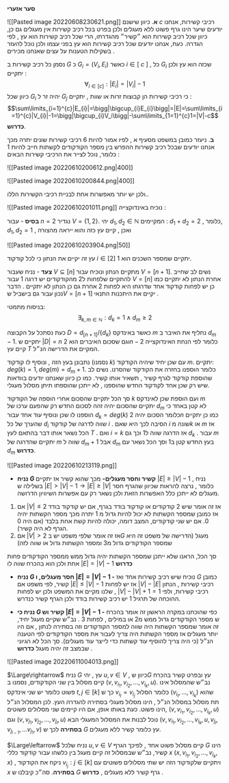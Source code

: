 __סער אזערי__ 

![[Pasted image 20220608230621.png]]
 __א__.
 כיוון שישנם $c$ רכיבי קשירות, אנחנו יודעים שיער הינו גרף פשוט ללא מעגלים ולכן בפרט בכל רכיב קשירות אין מעגלים גם כן, כיוון שכל רכיב קשירות הוא ״קשיר״ מהגדרתו, הרי שכל רכיב קשירות הוא עץ , לפי הגדרה.
כעת, אנחנו יודעים שכל רכיב קשירות הוא עץ בפני עצמו ולכן נוכל להעזר בשקילות הטענות על עצים שאנחנו מכירים .

נסמן כל רכיב קשירות ב $G$ כ $G_{i}=(V_{i},E_{i})$ כאשר $i\in{[\ c\ ]}$  , כל $G_{i}$ שכזה הוא עץ ולכן יתקיים : 
$$\forall_{i\in{[c]}}:|E_{i}|=|V_{i}|-1$$
כיוון שכל $G_{i}$ יהיה זר ל $G_{j}$ כי רכיבי קשירות הן קבוצות זרות או שוות , יתקיים : 
$$\sum\limits_{i=1}^{c}|E_{i}|=\bigg|\bigcup_{i}E_{i}\bigg|=|E|=\sum\limits_{i=1}^{c}|V_{i}|-1=\bigg|\bigcup_{i}V_i\bigg|-\sum\limits_{1=1}^{c}1=|V|-c$$
__כדרוש__. 

__ב__.
ניעזר כמובן במשפט מסעיף א , לפיו אמור להיות $6$ רכיבי קשירות שונים יתרה מכך אנחנו יודעים שבכל רכיב קשירות ההפרש בין מספר הקודקודים לקשתות חייב להיות $1$ כלומר, נוכל לצייר את הרכיבי קשירות הבאים : 

![[Pasted image 20220610200612.png|400]]

![[Pasted image 20220610200844.png|400]]

ולכן יש יותר מאפשרות אחת לבניית רכיבי הקשירות הללו..


![[Pasted image 20220610201011.png]]
נוכיח באינדוקצייה : 

__בסיס__ - עבור $n=2$ נגדיר $V=\{1,2\}$. יהי $d_{1},d_{2}\in\mathbb{N}$  המקיימים :
$d_{1}+d_{2}=2$ , כלומר, $d_{1},d_{2}=1$ , ואכן , קיים עץ כזה והוא ייראה מהצורה 

![[Pasted image 20220610203904.png|50]]

עץ זה יקיים את הנתון כי לכל קודקוד $i\in[2]$ יתקיים שמספר השכנים הוא 1.

__צעד__ - נניח שעבור $V\subseteq[n]$ מתקיים הנתון ונוכיח עבור $V=[n+1]$.
נשים לב שחייב להתקיים שלפחות ל2 מהקודקודים יש דרגה 1 עבור $V=[n]$ אחרת הנתון לא יתקיים כמו כן יש לפחות קודקוד אחד שדרגתו היא לפחות 2 אחרת גם כן הנתון לא יתקיים . הדבר נכון עבור גם בישביל ש$V=[n+1]$ יקיים את היתכנות התנאי .

בניסוח מתמטי:
$$\exists_{k,m\in\mathbb{N}}:d_{k}=1 \wedge d_{m}\geq2$$

כעת נסתכל על הקבוצה $D=d_{[n+1]}/\{d_{k}\}$ כאשר באינדקס $m$ נחליף את האיבר ב $d_{m}-1$.
יתקיים ש $|D|=n$ וגם שסכום האיברים הוא $2n-2$ כלומר לפי הנחת האינדוקצייה קיים עץ $T$ המקיים את הדרישה הנ״ל.

נתבונן בעץ הזה , ונוסיף לו קודקוד (נסמנו $k$) עם שכן יחיד שיהיה הקודקוד $m$. 
יתקיים:
$deg(k)=1,deg(m)=d_{m}+1$.   כלומר הוספנו בחזרה את הקודקוד שהסרנו.
נשים לב שהוספת קודקוד לגרף קשיר , תשאיר אותו קשיר. כמו כן כיוון שאנחנו יודעים בוודאות שיש רק שכן אחד לקודקוד החדש שהוספנו , לא ייתכן שהוספתו תיתן מסלול מעגלי.

סך הכל יתקיים שהסכום אחרי הוספה של הקודקוד $k$ ועם הוספת שכן לאינדקס $m$ יתקיים שהסכום יהיה זהה לסכום החדש רק שהפעם ערכו של $d_{m}$ לא קטן באחד כי הוספנו לו שכן ונוסיף עוד אחד עבור $d_{k}=deg(k)$ כלומר הסכום יהיה $2n$ כמו כן יתקיים שהערך של כל $d_{i}$ שווה לדרגה של קודקוד $i$ . הסיבה לכך היא שאם $i$ שונה מ$k$ או $m$ אז הכל נשאר אותו דבר בהתאם לעץ $T$ . ואם $i=k$ אז הדרגה שווה ל1 וכך גם $d_{k}$ . עבור $m$ יתקיים שהדרגה של $m$ שווה ל $d_{m}+1$ אבל $d_{m}$ בעץ החדש קטן ב$1$ וסך הכל נשאר עם $d_{m}$ __כדרוש__.

![[Pasted image 20220610213119.png]]

* __נניח $G$ קשיר וחסר מעגלים-__
מכך שהוא קשיר אז יתקיים $|E|\geq{|V|-1}$ , נניח בשלילה ש $|E|>|V|-1\rightarrow{|E|\geq{|V|}}$ כלומר , נרצה להראות שכיוון שהגרף חסר מעגלים לא ייתכן כלל האפשרות הזאת ולכן נשאר רק עם אפשרות השיוויון הדרושה.

1) אם $|V|\leq{2}$ אז זה אומר שיש 2 קודקודים או קודקוד בודד בגרף, אם יש קודקוד בודד אז כמובן שמספר הקשתות לא יכול להיות גדול מ $1$ יתרה מכך מספר הקשתות יהיה $0$. אם יש שני קודקודים, המצב דומה, יכולה להיות קשת אחת בלבד (אם היה 0 הגרף לא היה קשיר).
2) אם $|V|>2$   אז זה אומר שלפי משפט יש ב$G$ מעגל (הדרישה של משפט זה היא שמספר הקודקודים גדול מ3 ומספר הקשתות גדול או שווה לזה)

סך הכל, הראנו שלא ייתכן שמספר הקשתות יהיה גדול ממש ממספר הקודקודים פחות אחת ולכן הוא בהכרח שווה לו $|E|=|V|-1$ __כדרוש__

* __נניח $G$ חסר מעגלים, ו $|E|=|V|-1$ -__
נוכיח שיש רכיב קשירות אחד ואז $G$ כמובן קשיר, לפי משפט אם $|E|\leq{|V|-1}$ אז יש לפחות $|V|-|E|$ רכיבי קשירות , הנתון שלנו מקיים את המשפט ולכן יש לפחות , $|V|-|V|+1=1$ רכיבי קשירות, ולפי ההוכחה של  תרגיל 1 יש רכיב קשירות בודד ולכן הגרף קשיר כנדרש.

* __נניח כי $G$ קשיר וש  $|E|=|V|-1$ -__
כפי שהוכחנו במקרה הראשון זה אומר בהכרח ש מספר הקודקודים גדול ממש מ2 או במילים , לפחות $3$ .
נב״ש שקיים מעגל יחיד, זה אומר שמספר הקשתות היה שווה למספר הקודקודים וזה בסתירה לנתון , אם היו יותר מעגלים אז מספר הקשתות היה צריך לעבור את מספר הקודקודים לפי הטענה הנ״ל (כי היה צריך להוסיף עוד קשתות כדי לייצר עוד מעגלים). סך הכל לא הגיוני שבמצב זה יהיה מעגל __כדרוש__ .

![[Pasted image 20220611004013.png]]

 $\Large\rightarrow$ נניח $G$ עץ , יהי $u,v\in V$ , כיוון ש$G$ עץ ובפרט קשיר בהכרח קיים מסלול בין שני הקודקודים, נסמנו ב $(v, v_{i_{1}},v_{i_{2}},\dots,v_{i_{k}},u)$. נב״ש שהמסלול אינו פשוט כלומר יש שני אינדקס $t,j\in[k]$ כך ש $v_{i_{t}}=v_{i_{j}}$ כלומר הסלול $(v_{i_{t}},\dots,v_{i_{k}})$ שהוא תת מסלול במסלול הנ״ל , הינו מסלול מעגלי בסתירה להגדרה העץ. לכן המסלול הנ״ל הינו פשוט.
 כעת באותו אופן, אם היו קיימים שני מסלולים פשוטים,  $(v, v_{i_{1}},v_{i_{2}},\dots,v_{i_{k}},u)$ וגם  $(v, v_{j_{1}},v_{j_{2}},\dots,v_{j_{l}},u)$ נוכל לבנות את המסלול המעגלי הבא  $(v, v_{i_{1}},v_{i_{2}},\dots,v_{i_{k}},u,v_{j_{l}},v_{j_{l-1}},\dots v_{j_{1}},v)$ __בסתירה__ לכך ש $G$ עץ כלומר קשיר ללא מעגלים.

$\Large\leftarrow$ נניח שלכל $u,v\in V$ קיים מסלול פשוט אחד , לפיכך הגרף $G$ הינו קשיר, נב״ש שבמסלול זה קיים מעגל בין כלשהו עבור קודקוד כללי $x$ 
$(x, v_{i_{1}},v_{i_{2}},\dots,v_{i_{k}},x)$ , ניקח את הקודקוד $v_{i_{j}} : j\in[k]$ ויתקיים שלקודקוד הזה יש שתי מסלולים פשוטים עם $x$ __בסתירה__. סה״כ קיבלנו ש $G$ גרף קשיר ללא מעגלים , __כדרוש__ .